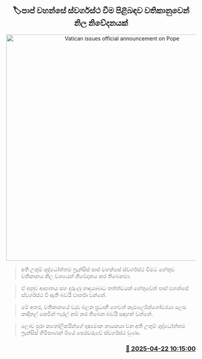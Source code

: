 <p align='center'><b><h2 align='center' title='Vatican issues official announcement on Pope's ascension to heaven'>🏷පාප් වහන්සේ ස්වර්ගස්ථ වීම පිළිබඳව වතිකානුවෙන් නිල නිවේදනයක්</h2></b></p>
<p align='center'><img src='https://helakuru.sgp1.cdn.digitaloceanspaces.com/esana/images/lib/pope-2025.jpg' width='600' alt='Vatican issues official announcement on Pope's ascension to heaven'></p>

> අති උතුම් ශුද්ධෝත්තම ෆ්‍රැන්සිස් පාප් වහන්සේ ස්වර්ගස්ථ වීමට හේතුව වතිකානය නිල වශයෙන් නිවේදනය කර තිබෙනවා.

> ඒ අනුව ආඝාතය සහ දරුණු හෘදයාබාධ තත්ත්වයක් හේතුවෙන් පාප් වහන්සේ ස්වර්ගස්ථ වී ඇති බවයි වාර්තා වන්නේ.

> මේ අතර, වතිකානයේ වැඩ බලන ප්‍රධානී හෙවත් කැමර්ලෙන්ගෝවරයා ලෙස කාදිනල් කෙවින් ෆැරල් නම් කර තිබෙන බවයි සඳහන් වන්නේ.

> ලොව පුරා කතෝලිකයින්ගේ දෘෂ්‍යමාන නායකයා වන අති උතුම් ශුද්ධෝත්තම ෆ්‍රැන්සිස් හිමිපාණන් ඊයේ පෙරවරුවේ ස්වර්ගස්ථ වුණා.



<h3 align='right'><a href='https://www.helakuru.lk/esana/p/109401/'>📅 2025-04-22 10:15:00</a></h3>
